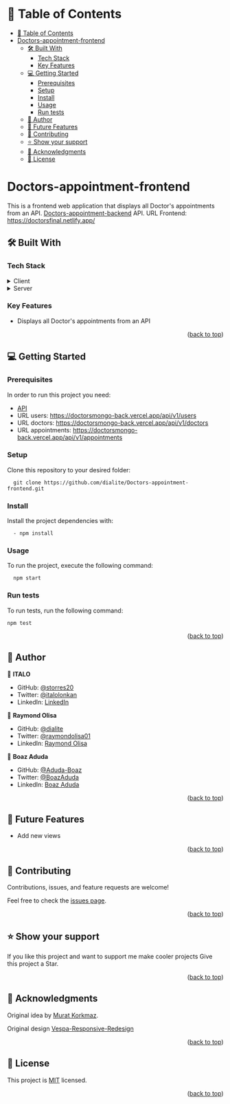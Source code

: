 <a name="readme-top"></a></a>

# 📗 Table of Contents

- [📗 Table of Contents](#-table-of-contents)
- [Doctors-appointment-frontend ](#doctors-appointment-frontend-)
  - [🛠 Built With ](#-built-with-)
    - [Tech Stack ](#tech-stack-)
    - [Key Features ](#key-features-)
  - [💻 Getting Started ](#-getting-started-)
    - [Prerequisites](#prerequisites)
    - [Setup](#setup)
    - [Install](#install)
    - [Usage ](#usage-)
    - [Run tests](#run-tests)
  - [👥 Author ](#-author-)
  - [🔭 Future Features ](#-future-features-)
  - [🤝 Contributing ](#-contributing-)
  - [⭐️ Show your support ](#️-show-your-support-)
  - [🙏 Acknowledgments ](#-acknowledgments-)
  - [📝 License ](#-license-)
# Doctors-appointment-frontend <a name="hello-rails-react"></a>
This is a frontend web application that displays all Doctor's appointments from an API.
[Doctors-appointment-backend](https://github.com/storres20/doctorsmongo-back) API.
URL Frontend: https://doctorsfinal.netlify.app/

## 🛠 Built With <a name="built-with"></a>

### Tech Stack <a name="tech-stack"></a>

<details>
  <summary>Client</summary>
  <ul> 
    <li><a href="https://github.com/microverseinc/linters-config/tree/master/ror">Linters</a></li>
    <li><a href="https://react.dev/">React.js</a></li>   
  </ul>
</details>
<details>
  <summary>Server</summary>
  <ul>
    <li><a href="https://nodejs.org/en">Nodejs</a></li>
  </ul>
</details>

<!-- Features -->

### Key Features <a name="key-features"></a>

- Displays all Doctor's appointments from an API

<p align="right">(<a href="#readme-top">back to top</a>)</p>

<!-- GETTING STARTED -->

## 💻 Getting Started <a name="getting-started"></a>

### Prerequisites

In order to run this project you need:

- [API](https://github.com/dialite/Doctors-appointment-backend.git)
- URL users: https://doctorsmongo-back.vercel.app/api/v1/users
- URL doctors: https://doctorsmongo-back.vercel.app/api/v1/doctors
- URL appointments: https://doctorsmongo-back.vercel.app/api/v1/appointments

### Setup

Clone this repository to your desired folder:

```
  git clone https://github.com/dialite/Doctors-appointment-frontend.git
```

### Install

Install the project dependencies with:

```
  - npm install
```

### Usage <a name="usage"></a>

To run the project, execute the following command:

```
  npm start
```

### Run tests

To run tests, run the following command:

```
npm test
```

<p align="right">(<a href="#readme-top">back to top</a>)</p>

<!-- AUTHORS -->

## 👥 Author <a name="authors"></a>

👤 **ITALO**

- GitHub: [@storres20](https://github.com/storres20)
- Twitter: [@italolonkan](https://twitter.com/italolonkan)
- LinkedIn: [LinkedIn](https://linkedin.com/in/italo-lon-kan)

👤 **Raymond Olisa**

- GitHub: [@dialite](https://github.com/dialite)
- Twitter: [@raymondolisa01](https://twitter.com/raymondolisa01)
- LinkedIn: [Raymond Olisa](https://www.linkedin.com/in/raymond-olisa-775929243/)

👤 **Boaz Aduda**
- GitHub: [@Aduda-Boaz](https://github.com/Aduda-Boaz)
- Twitter: [@BoazAduda](https://twitter.com/BoazAduda)
- LinkedIn: [Boaz Aduda](https://www.linkedin.com/in/boaz-aduda/)

<p align="right">(<a href="#readme-top">back to top</a>)</p>

<!-- FUTURE FEATURES -->

## 🔭 Future Features <a name="future-features"></a>

- Add new views

<p align="right">(<a href="#readme-top">back to top</a>)</p>

<!-- CONTRIBUTING -->

## 🤝 Contributing <a name="contributing"></a>

Contributions, issues, and feature requests are welcome!

Feel free to check the [issues page](../../issues/).

<p align="right">(<a href="#readme-top">back to top</a>)</p>

<!-- SUPPORT -->

## ⭐️ Show your support <a name="support"></a>

If you like this project and want to support me make cooler projects Give this project a Star.

<p align="right">(<a href="#readme-top">back to top</a>)</p>

<!-- ACKNOWLEDGEMENTS -->

## 🙏 Acknowledgments <a name="acknowledgements"></a>

Original idea by [Murat Korkmaz](https://www.behance.net/muratk).

Original design [Vespa-Responsive-Redesign](https://www.behance.net/gallery/26425031/Vespa-Responsive-Redesign)

<p align="right">(<a href="#readme-top">back to top</a>)</p>

<!-- LICENSE -->

## 📝 License <a name="license"></a>

This project is [MIT](./LICENSE) licensed.

<p align="right">(<a href="#readme-top">back to top</a>)</p>
